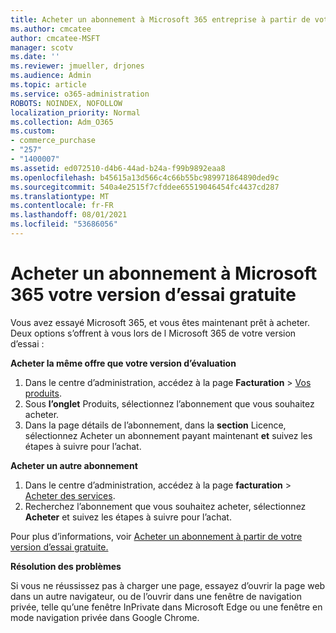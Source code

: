 ```yaml
---
title: Acheter un abonnement à Microsoft 365 entreprise à partir de votre version d’essai gratuite
ms.author: cmcatee
author: cmcatee-MSFT
manager: scotv
ms.date: ''
ms.reviewer: jmueller, drjones
ms.audience: Admin
ms.topic: article
ms.service: o365-administration
ROBOTS: NOINDEX, NOFOLLOW
localization_priority: Normal
ms.collection: Adm_O365
ms.custom:
- commerce_purchase
- "257"
- "1400007"
ms.assetid: ed072510-d4b6-44ad-b24a-f99b9892eaa8
ms.openlocfilehash: b45615a13d566c4c66b55bc989971864890ded9c
ms.sourcegitcommit: 540a4e2515f7cfddee65519046454fc4437cd287
ms.translationtype: MT
ms.contentlocale: fr-FR
ms.lasthandoff: 08/01/2021
ms.locfileid: "53686056"
---
```

# <a name="buy-a-subscription-to-microsoft-365-from-your-free-trial"></a>Acheter un abonnement à Microsoft 365 votre version d’essai gratuite

Vous avez essayé Microsoft 365, et vous êtes maintenant prêt à acheter. Deux options s’offrent à vous lors de l Microsoft 365 de votre version d’essai :
  
 **Acheter la même offre que votre version d’évaluation**
  
1. Dans le centre d’administration, accédez à la page **Facturation** \> [Vos produits](https://go.microsoft.com/fwlink/p/?linkid=842054).
2. Sous **l’onglet** Produits, sélectionnez l’abonnement que vous souhaitez acheter.
3. Dans la page détails de l’abonnement, dans la **section** Licence, sélectionnez Acheter un abonnement payant maintenant **et** suivez les étapes à suivre pour l’achat.
 
**Acheter un autre abonnement**
  
1. Dans le centre d’administration, accédez à la page **facturation** \> [Acheter des services](https://go.microsoft.com/fwlink/p/?linkid=868433).
2. Recherchez l’abonnement que vous souhaitez acheter, sélectionnez **Acheter** et suivez les étapes à suivre pour l’achat.

Pour plus d’informations, voir [Acheter un abonnement à partir de votre version d’essai gratuite.](/microsoft-365/commerce/try-or-buy-microsoft-365#buy-a-subscription-from-your-free-trial)

**Résolution des problèmes**

Si vous ne réussissez pas à charger une page, essayez d’ouvrir la page web dans un autre navigateur, ou de l’ouvrir dans une fenêtre de navigation privée, telle qu’une fenêtre InPrivate dans Microsoft Edge ou une fenêtre en mode navigation privée dans Google Chrome.